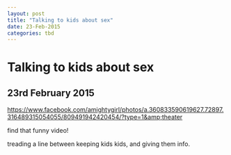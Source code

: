 ```yaml
---
layout: post
title: "Talking to kids about sex"
date: 23-Feb-2015
categories: tbd
---
```


# Talking to kids about sex

## 23rd February 2015

https://www.facebook.com/amightygirl/photos/a.360833590619627.72897.316489315054055/809491942420454/?type=1&amp;theater

find that funny video!

treading a line between keeping kids kids,   and giving them info.
